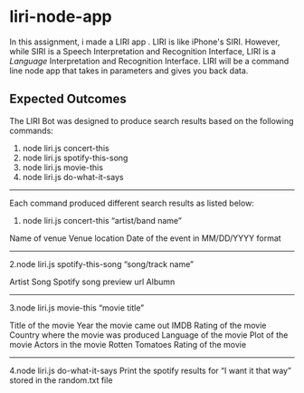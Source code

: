 # liri-node-app
In this assignment, i made a LIRI app . LIRI is like iPhone's SIRI. However, while SIRI is a Speech Interpretation and Recognition Interface, LIRI is a _Language_ Interpretation and Recognition Interface. LIRI will be a command line node app that takes in parameters and gives you back data.

Expected Outcomes
-------------------------
The LIRI Bot was designed to produce search results based on the following commands:

1. node liri.js concert-this
2. node liri.js spotify-this-song
3. node liri.js movie-this
4. node liri.js do-what-it-says

--------------------------------------------------------------------
Each command produced different search results as listed below:
1. node liri.js concert-this “artist/band name” 

Name of venue
Venue location
Date of the event in MM/DD/YYYY format

--------------------------------------------------------------------------------
2.node liri.js spotify-this-song “song/track name” 

Artist
Song
Spotify song preview url
Albumn

----------------------------------------------------------------------------------
3.node liri.js movie-this “movie title”

Title of the movie
Year the movie came out
IMDB Rating of the movie
Country where the movie was produced
Language of the movie
Plot of the movie
Actors in the movie
Rotten Tomatoes Rating of the movie

--------------------------------------------------------------------------------

4.node liri.js do-what-it-says
Print the spotify results for “I want it that way” stored in the random.txt file
